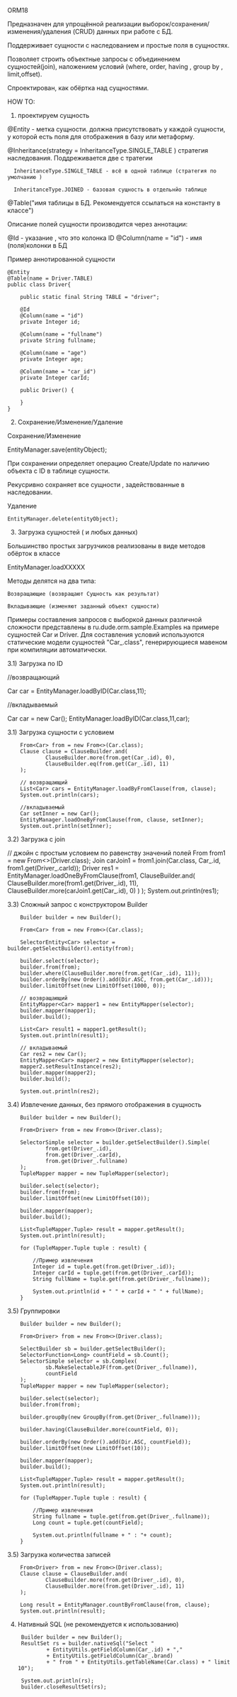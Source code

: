 

 ORM18
 
Предназначен для упрощённой реализации выборок/сохранения/изменения/удаления (CRUD) данных при работе с БД.

Поддерживает сущности с наследованием и простые поля в сущностях.

Позволяет строить объектные запросы с объединением сущностей(join), наложением условий (where, order, having , group by , limit,offset).


Спроектирован, как обёртка над сущностями.


HOW TO:


1) проектируем сущность

 @Entity - метка сущности. должна присутствовать у каждой сущности, у которой есть поля для отображения в базу или метаформу.

 @Inheritance(strategy = InheritanceType.SINGLE_TABLE ) стратегия наследования. Поддреживается две с тратегии

      InheritanceType.SINGLE_TABLE - всё в одной таблице (стратегия по умолчанию )

      InheritanceType.JOINED - базовая сущность в отдельнйо таблице

@Table("имя таблицы в БД. Рекомендуется ссылаться на константу в классе")



Описание полей сущности производится через аннотации:

@Id - указание , что это колонка ID 
@Column(name = "id") - имя (поля)колонки в БД


Пример аннотированной сущности

    @Entity
	@Table(name = Driver.TABLE)
	public class Driver{
		
		public static final String TABLE = "driver";
		
		@Id
		@Column(name = "id")
		private Integer id;
		
		@Column(name = "fullname")
		private String fullname;
		
		@Column(name = "age") 
		private Integer age;

		@Column(name = "car_id") 
		private Integer carId;
		
		public Driver() {
			
		}
	}


2) Сохранение/Изменение/Удаление

Сохранение/Изменение

 EntityManager.save(entityObject);


При сохранении определяет операцию Create/Update по наличию объекта с ID в таблице сущности.

Рекусривно сохраняет все сущности , задействованные в наследовании.


Удаление

	EntityManager.delete(entityObject);


3) Загрузка сущностей ( и любых данных)


 Большинство простых загрузчиков реализованы в виде методов обёрток в классе

  EntityManager.loadXXXXX

Методы делятся на два типа:

    Возвращающие (возвращают Сущность как результат)

    Вкладывающие (изменяют заданный объект сущности)


 Примеры составления запросов с выборкой данных различной сложности представлены в ru.dude.orm.sample.Examples на примере сущностей Car и Driver.
 Для составления условий используются статические модели сущностей "Car_.class", генерирующиеся мавеном при компиляции автоматически.


3.1) Загрузка по ID

//возвращающий

Car car = EntityManager.loadByID(Car.class,11);


//вкладываемый

Car car = new Car();
EntityManager.loadByID(Car.class,11,car);


3.1) Загрузка сущности с условием


		From<Car> from = new From<>(Car.class);
        Clause clause = ClauseBuilder.and(
                ClauseBuilder.more(from.get(Car_.id), 0),
                ClauseBuilder.eq(from.get(Car_.id), 11)
        );

        // возвращающий
        List<Car> cars = EntityManager.loadByFromClause(from, clause);
        System.out.println(cars);

        //вкладываемый
        Car setInner = new Car();
        EntityManager.loadOneByFromClause(from, clause, setInner);
        System.out.println(setInner);


3.2) Загрузка с join

// джойн с простым условием по равенству значений полей
		From<Driver> from1 = new From<>(Driver.class);
        Join carJoin1 = from1.join(Car.class, Car_.id, from1.get(Driver_.carId));
        Driver res1 = EntityManager.loadOneByFromClause(from1,
                ClauseBuilder.and(
                        ClauseBuilder.more(from1.get(Driver_.id), 11),
                        ClauseBuilder.more(carJoin1.get(Car_.id), 0)
                )
        );
        System.out.println(res1);


3.3) Сложный запрос с конструктором Builder

		Builder builder = new Builder();

        From<Car> from = new From<>(Car.class);

        SelectorEntity<Car> selector = builder.getSelectBuilder().entity(from);

        builder.select(selector);
        builder.from(from);
        builder.where(ClauseBuilder.more(from.get(Car_.id), 11));
        builder.orderBy(new Order().add(Dir.ASC, from.get(Car_.id)));
        builder.limitOffset(new LimitOffset(1000, 0));

        // возвращающий
        EntityMapper<Car> mapper1 = new EntityMapper(selector);
        builder.mapper(mapper1);
        builder.build();

        List<Car> result1 = mapper1.getResult();
        System.out.println(result1);

        // вкладываемый
        Car res2 = new Car();
        EntityMapper<Car> mapper2 = new EntityMapper(selector);
        mapper2.setResultInstance(res2);
        builder.mapper(mapper2);
        builder.build();

        System.out.println(res2);


3.4) Извлечение данных, без прямого отображения в сущность

		Builder builder = new Builder();

        From<Driver> from = new From<>(Driver.class);

        SelectorSimple selector = builder.getSelectBuilder().Simple(
                from.get(Driver_.id),
                from.get(Driver_.carId),
                from.get(Driver_.fullname)
        );
        TupleMapper mapper = new TupleMapper(selector);

        builder.select(selector);
        builder.from(from);
        builder.limitOffset(new LimitOffset(10));

        builder.mapper(mapper);
        builder.build();

        List<TupleMapper.Tuple> result = mapper.getResult();
        System.out.println(result);

        for (TupleMapper.Tuple tuple : result) {

            //Пример извлечения
            Integer id = tuple.get(from.get(Driver_.id));
            Integer carId = tuple.get(from.get(Driver_.carId));
            String fullName = tuple.get(from.get(Driver_.fullname));

            System.out.println(id + " " + carId + " " + fullName);
        }


3.5) Группировки

		Builder builder = new Builder();

        From<Driver> from = new From<>(Driver.class);

        SelectBuilder sb = builder.getSelectBuilder();
        SelectorFunction<Long> countField = sb.Count();
        SelectorSimple selector = sb.Complex(
                sb.MakeSelectableJF(from.get(Driver_.fullname)),
                countField
        );
        TupleMapper mapper = new TupleMapper(selector);

        builder.select(selector);
        builder.from(from);
       
        builder.groupBy(new GroupBy(from.get(Driver_.fullname)));

        builder.having(ClauseBuilder.more(countField, 0));

        builder.orderBy(new Order().add(Dir.ASC, countField));
        builder.limitOffset(new LimitOffset(10));

        builder.mapper(mapper);
        builder.build();

        List<TupleMapper.Tuple> result = mapper.getResult();
        System.out.println(result);

        for (TupleMapper.Tuple tuple : result) {

            //Пример извлечения
            String fullname = tuple.get(from.get(Driver_.fullname));
            Long count = tuple.get(countField);

            System.out.println(fullname + " : "+ count);
        }

3.5) Загрузка количества записей

		From<Driver> from = new From<>(Driver.class);
        Clause clause = ClauseBuilder.and(
                ClauseBuilder.more(from.get(Driver_.id), 0),
                ClauseBuilder.more(from.get(Driver_.id), 11)
        );

        Long result = EntityManager.countByFromClause(from, clause);
        System.out.println(result);


4) Нативный SQL (не рекомендуется к использованию)


		Builder builder = new Builder();
        ResultSet rs = builder.nativeSql("Select "
                + EntityUtils.getFieldColumn(Car_.id) + ","
                + EntityUtils.getFieldColumn(Car_.brand)
                + " from " + EntityUtils.getTableName(Car.class) + " limit 10");

        System.out.println(rs);
        builder.closeResultSet(rs);



 
